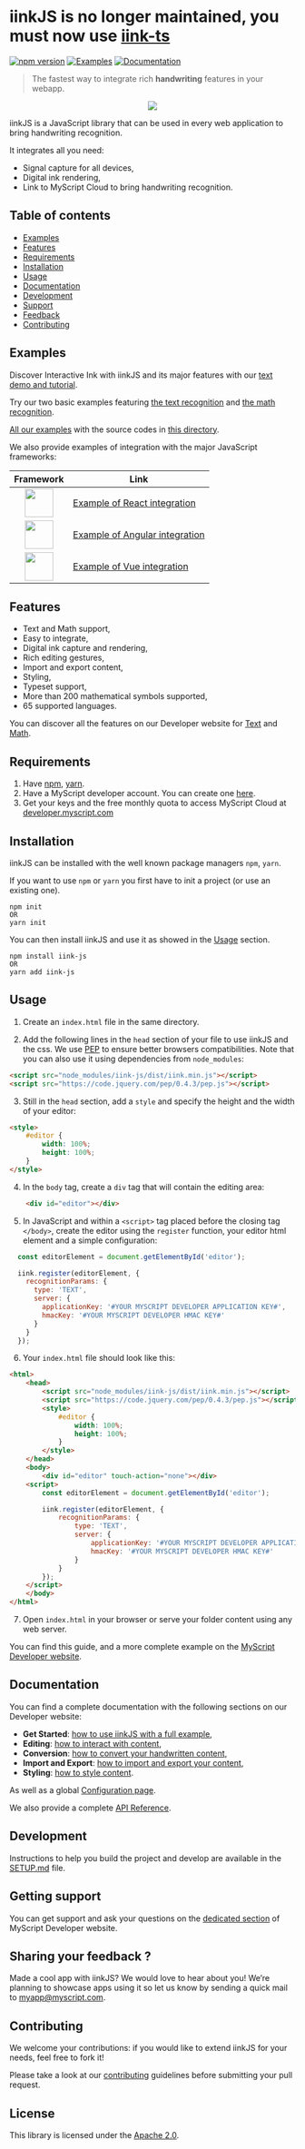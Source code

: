 # iinkJS is no longer maintained, you must now use [iink-ts](https://github.com/MyScript/iinkTS)

[![npm version](https://badge.fury.io/js/iink-js.svg)](https://badge.fury.io/js/iink-js)
[![Examples](https://img.shields.io/badge/Link%20to-examples-blue.svg)](https://myscript.github.io/iinkJS/examples/)
[![Documentation](https://img.shields.io/badge/Link%20to-documentation-green.svg)](https://developer.myscript.com/docs/interactive-ink/latest/web/iinkjs/)

> The fastest way to integrate rich **handwriting** features in your webapp.

<div align="center">
  <img src="https://myscript.github.io/iinkJS/preview.gif">
</div>

iinkJS is a JavaScript library that can be used in every web application to bring handwriting recognition.

It integrates all you need:

* Signal capture for all devices,
* Digital ink rendering,
* Link to MyScript Cloud to bring handwriting recognition.

## Table of contents

* [Examples](https://github.com/MyScript/iinkJS#examples)
* [Features](https://github.com/MyScript/iinkJS#features)
* [Requirements](https://github.com/MyScript/iinkJS#requirements)
* [Installation](https://github.com/MyScript/iinkJS#installation)
* [Usage](https://github.com/MyScript/iinkJS#usage)
* [Documentation](https://github.com/MyScript/iinkJS#documentation)
* [Development](https://github.com/MyScript/iinkJS#development)
* [Support](https://github.com/MyScript/iinkJS#getting-support )
* [Feedback](https://github.com/MyScript/iinkJS#sharing-your-feedback)
* [Contributing](https://github.com/MyScript/iinkJS#contributing)


## Examples

Discover Interactive Ink with iinkJS and its major features with our [text demo and tutorial](http://webdemo.myscript.com/views/text.html).

Try our two basic examples featuring [the text recognition](https://myscript.github.io/iinkJS/examples/v4/websocket_text_iink.html) and [the math recognition](https://myscript.github.io/iinkJS/examples/v4/websocket_math_iink.html).

[All our examples](https://myscript.github.io/iinkJS/examples/) with the source codes in [this directory](https://github.com/MyScript/iinkJS/tree/master/examples).

We also provide examples of integration with the major JavaScript frameworks:

| Framework | Link |
| --- | --- |
|   <div align="center"><img src="https://myscript.github.io/iinkJS/assets/react.svg" height="50"></div> | [Example of React integration](https://github.com/MyScript/web-integration-samples/tree/master/react-integration-examples) |
|   <div align="center"><img src="https://myscript.github.io/iinkJS/assets/angular.svg" height="50"></div> | [Example of Angular integration](https://github.com/MyScript/web-integration-samples/tree/master/angular-integration-examples) |
|   <div align="center"><img src="https://myscript.github.io/iinkJS/assets/vue.svg" height="50"></div> | [Example of Vue integration](https://github.com/MyScript/web-integration-samples/tree/master/vue-integration-examples) |

## Features

* Text and Math support,
* Easy to integrate,
* Digital ink capture and rendering,
* Rich editing gestures,
* Import and export content,
* Styling,
* Typeset support,
* More than 200 mathematical symbols supported,
* 65 supported languages.

You can discover all the features on our Developer website for [Text](https://developer.myscript.com/text) and [Math](https://developer.myscript.com/math).

## Requirements

1. Have [npm](https://www.npmjs.com/get-npm), [yarn](https://yarnpkg.com/en/docs/install).
2. Have a MyScript developer account. You can create one [here](https://developer.myscript.com/support/account/registering-myscript-cloud/).
3. Get your keys and the free monthly quota to access MyScript Cloud at [developer.myscript.com](https://developer.myscript.com/getting-started/web)

## Installation

iinkJS can be installed with the well known package managers `npm`, `yarn`. 

If you want to use `npm` or `yarn` you first have to init a project (or use an existing one). 

```shell
npm init
OR
yarn init 
```

You can then install iinkJS and use it as showed in the [Usage](https://github.com/MyScript/iinkJS#usage) section.

```shell
npm install iink-js
OR
yarn add iink-js
```

## Usage

1. Create an `index.html` file in the same directory.

2. Add the following lines in the `head` section of your file to use iinkJS and the css. We use [PEP](https://github.com/jquery/PEP) to ensure better browsers compatibilities. Note that you can also use it using dependencies from `node_modules`:
```html
<script src="node_modules/iink-js/dist/iink.min.js"></script>
<script src="https://code.jquery.com/pep/0.4.3/pep.js"></script>
```

3. Still in the `head` section, add a `style` and specify the height and the width of your editor:
```html
<style>
    #editor {
        width: 100%;
        height: 100%;
    }
</style>
```

4. In the `body` tag, create a `div` tag that will contain the editing area:
```html
    <div id="editor"></div>
```

5. In JavaScript and within a `<script>` tag placed before the closing tag `</body>`, create the editor using the `register` function, your editor html element and a simple configuration:
```javascript
  const editorElement = document.getElementById('editor');

  iink.register(editorElement, {
    recognitionParams: {
      type: 'TEXT',
      server: {
        applicationKey: '#YOUR MYSCRIPT DEVELOPER APPLICATION KEY#',
        hmacKey: '#YOUR MYSCRIPT DEVELOPER HMAC KEY#'
      }
    }
  });
```

6. Your `index.html` file should look like this:
```html
<html>
    <head>
        <script src="node_modules/iink-js/dist/iink.min.js"></script>
        <script src="https://code.jquery.com/pep/0.4.3/pep.js"></script>
        <style>
            #editor {
                width: 100%;
                height: 100%;
            }
        </style>
    </head>
    <body>
        <div id="editor" touch-action="none"></div>
    <script>
        const editorElement = document.getElementById('editor');

        iink.register(editorElement, {
            recognitionParams: {
                type: 'TEXT',
                server: {
                    applicationKey: '#YOUR MYSCRIPT DEVELOPER APPLICATION KEY#',
                    hmacKey: '#YOUR MYSCRIPT DEVELOPER HMAC KEY#'
                }
            }
        });
    </script>
    </body>
</html>
```

7. Open `index.html` in your browser or serve your folder content using any web server.

You can find this guide, and a more complete example on the [MyScript Developer website](https://developer.myscript.com/docs/interactive-ink/latest/web/iinkjs/).

## Documentation

You can find a complete documentation with the following sections on our Developer website:

* **Get Started**: [how to use iinkJS with a full example](https://developer.myscript.com/docs/interactive-ink/latest/web/iinkjs/get-started/),
* **Editing**: [how to interact with content](https://developer.myscript.com/docs/interactive-ink/latest/web/iinkjs/editing/),
* **Conversion**: [how to convert your handwritten content](https://developer.myscript.com/docs/interactive-ink/latest/web/iinkjs/conversion/),
* **Import and Export**: [how to import and export your content](https://developer.myscript.com/docs/interactive-ink/latest/web/iinkjs/import-and-export/),
* **Styling**: [how to style content](https://developer.myscript.com/docs/interactive-ink/latest/web/iinkjs/styling/).

As well as a global [Configuration page](https://developer.myscript.com/docs/interactive-ink/latest/reference/web/configuration/).

We also provide a complete [API Reference](https://myscript.github.io/iinkJS/docs/).

## Development

Instructions to help you build the project and develop are available in the [SETUP.md](https://github.com/MyScript/iinkJS/blob/master/SETUP.md) file.


## Getting support

You can get support and ask your questions on the [dedicated section](https://developer-support.myscript.com/support/discussions/forums/16000096760) of MyScript Developer website.

## Sharing your feedback ?

Made a cool app with iinkJS? We would love to hear about you!
We’re planning to showcase apps using it so let us know by sending a quick mail to [myapp@myscript.com](mailto://myapp@myscript.com).

## Contributing

We welcome your contributions: if you would like to extend iinkJS for your needs, feel free to fork it! 

Please take a look at our [contributing](https://github.com/MyScript/iinkJS/blob/master/CONTRIBUTING.md) guidelines before submitting your pull request.

## License
This library is licensed under the [Apache 2.0](http://opensource.org/licenses/Apache-2.0).
